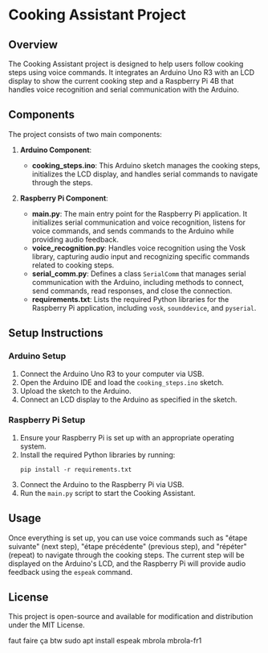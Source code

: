 # Cooking Assistant Project

## Overview
The Cooking Assistant project is designed to help users follow cooking steps using voice commands. It integrates an Arduino Uno R3 with an LCD display to show the current cooking step and a Raspberry Pi 4B that handles voice recognition and serial communication with the Arduino.

## Components
The project consists of two main components:

1. **Arduino Component**:
   - **cooking_steps.ino**: This Arduino sketch manages the cooking steps, initializes the LCD display, and handles serial commands to navigate through the steps.

2. **Raspberry Pi Component**:
   - **main.py**: The main entry point for the Raspberry Pi application. It initializes serial communication and voice recognition, listens for voice commands, and sends commands to the Arduino while providing audio feedback.
   - **voice_recognition.py**: Handles voice recognition using the Vosk library, capturing audio input and recognizing specific commands related to cooking steps.
   - **serial_comm.py**: Defines a class `SerialComm` that manages serial communication with the Arduino, including methods to connect, send commands, read responses, and close the connection.
   - **requirements.txt**: Lists the required Python libraries for the Raspberry Pi application, including `vosk`, `sounddevice`, and `pyserial`.

## Setup Instructions

### Arduino Setup
1. Connect the Arduino Uno R3 to your computer via USB.
2. Open the Arduino IDE and load the `cooking_steps.ino` sketch.
3. Upload the sketch to the Arduino.
4. Connect an LCD display to the Arduino as specified in the sketch.

### Raspberry Pi Setup
1. Ensure your Raspberry Pi is set up with an appropriate operating system.
2. Install the required Python libraries by running:
   ```
   pip install -r requirements.txt
   ```
3. Connect the Arduino to the Raspberry Pi via USB.
4. Run the `main.py` script to start the Cooking Assistant.

## Usage
Once everything is set up, you can use voice commands such as "étape suivante" (next step), "étape précédente" (previous step), and "répéter" (repeat) to navigate through the cooking steps. The current step will be displayed on the Arduino's LCD, and the Raspberry Pi will provide audio feedback using the `espeak` command.

## License
This project is open-source and available for modification and distribution under the MIT License.

faut faire ça btw
sudo apt install espeak mbrola mbrola-fr1
